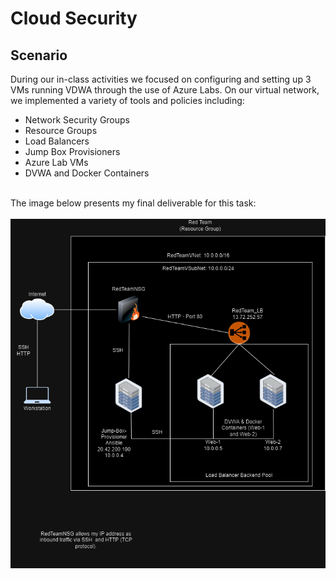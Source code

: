 # Cloud Security

<h2>Scenario</h2>
During our in-class activities we focused on configuring and setting up 3 VMs running VDWA through the use of Azure Labs. On our virtual network, we implemented a variety of tools and policies including:
<ul>
  <li>Network Security Groups</li>
  <li>Resource Groups</li>
  <li>Load Balancers</li>
  <li>Jump Box Provisioners</li>
  <li>Azure Lab VMs</li>
  <li>DVWA and Docker Containers</li>
</ul>
<br>
The image below presents my final deliverable for this task:
<br>
<br>
<img src="https://github.com/bailey-curtis/Cloud-Security/blob/main/Cloud%20Security%20Deliverable.png">
<br>
<br>






